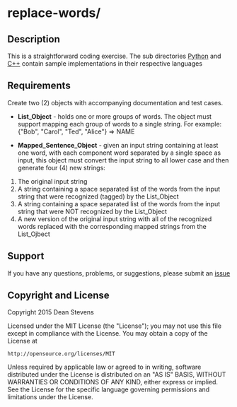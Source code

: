 replace-words/
=========================

Description
----------------------
This is a straightforward coding exercise. The sub directories
[Python](./python/) and [C++](./cpp/) contain sample implementations in their
respective languages

Requirements
----------------------

Create two (2) objects with accompanying documentation and test cases.

* **List_Object** - holds one or more groups of words. The object must support
mapping each group of words to a single string.  For example: {"Bob", "Carol",
"Ted", "Alice"} => NAME

* **Mapped_Sentence_Object** - given an input string containing at least one
word, with each component word separated by a single space as input, this
object must convert the input string to all lower case and then generate
four (4) new strings:

1. The original input string
2. A string containing a space separated list of the words from the input
string that were recognized (tagged) by the List_Object
3. A string containing a space separated list of the words from the input
string that were NOT recognized by the List_Object
4. A new version of the original input string with all of the recognized words
replaced with the corresponding mapped strings from the List_Ojbect

Support
----------------------

If you have any questions, problems, or suggestions, please submit an
[issue](../../../issues)

Copyright and License
----------------------

Copyright 2015 Dean Stevens

Licensed under the MIT License (the "License");
you may not use this file except in compliance with the License.
You may obtain a copy of the License at

    http://opensource.org/licenses/MIT

Unless required by applicable law or agreed to in writing, software
distributed under the License is distributed on an "AS IS" BASIS,
WITHOUT WARRANTIES OR CONDITIONS OF ANY KIND, either express or implied.
See the License for the specific language governing permissions and
limitations under the License.